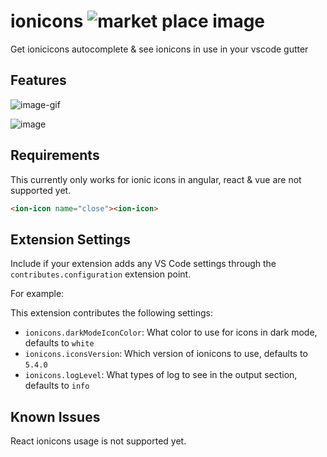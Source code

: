 # ionicons ![market place image](https://vsmarketplacebadge.apphb.com/version/realappie.ionicons.svg)

Get ionicicons autocomplete & see ionicons in use in your vscode gutter

## Features

![image-gif](https://raw.githubusercontent.com/realappie/ionicons-vscode/master/resources/autocomplete.gif)

![image](https://user-images.githubusercontent.com/10495548/115973706-721a5c00-a557-11eb-8cd4-31c69f126c40.png)

## Requirements

This currently only works for ionic icons in angular, react & vue are not supported yet.

```html
<ion-icon name="close"><ion-icon>
```

## Extension Settings

Include if your extension adds any VS Code settings through the `contributes.configuration` extension point.

For example:

This extension contributes the following settings:

* `ionicons.darkModeIconColor`: What color to use for icons in dark mode, defaults to `white`
* `ionicons.iconsVersion`: Which version of ionicons to use, defaults to `5.4.0`
* `ionicons.logLevel`: What types of log to see in the output section, defaults to `info`

## Known Issues

React ionicons usage is not supported yet.
